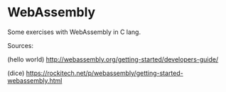 # WebAssembly

Some exercises with WebAssembly in C lang.

Sources:

(hello world)
http://webassembly.org/getting-started/developers-guide/

(dice)
https://rockitech.net/p/webassembly/getting-started-webassembly.html
